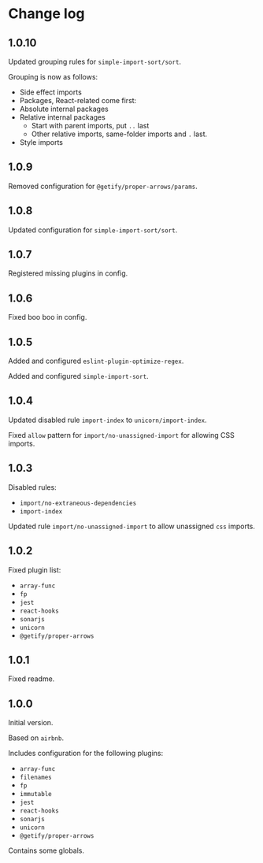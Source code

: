 # Change log

## 1.0.10

Updated grouping rules for `simple-import-sort/sort`.

Grouping is now as follows:

- Side effect imports
- Packages, React-related come first:
- Absolute internal packages
- Relative internal packages
  - Start with parent imports, put `..` last
  - Other relative imports, same-folder imports and `.` last.
- Style imports


## 1.0.9

Removed configuration for `@getify/proper-arrows/params`.


## 1.0.8

Updated configuration for `simple-import-sort/sort`.


## 1.0.7

Registered missing plugins in config.


## 1.0.6

Fixed boo boo in config.


## 1.0.5

Added and configured `eslint-plugin-optimize-regex`.

Added and configured `simple-import-sort`.


## 1.0.4

Updated disabled rule `import-index` to `unicorn/import-index`.

Fixed `allow` pattern for `import/no-unassigned-import` for allowing CSS imports.


## 1.0.3

Disabled rules:
- `import/no-extraneous-dependencies`
- `import-index`

Updated rule `import/no-unassigned-import`
to allow unassigned `css` imports.


## 1.0.2

Fixed plugin list:
- `array-func`
- `fp`
- `jest`
- `react-hooks`
- `sonarjs`
- `unicorn`
- `@getify/proper-arrows`


## 1.0.1

Fixed readme.


## 1.0.0

Initial version.

Based on `airbnb`.

Includes configuration
for the following plugins:
- `array-func`
- `filenames`
- `fp`
- `immutable`
- `jest`
- `react-hooks`
- `sonarjs`
- `unicorn`
- `@getify/proper-arrows`

Contains some globals.
